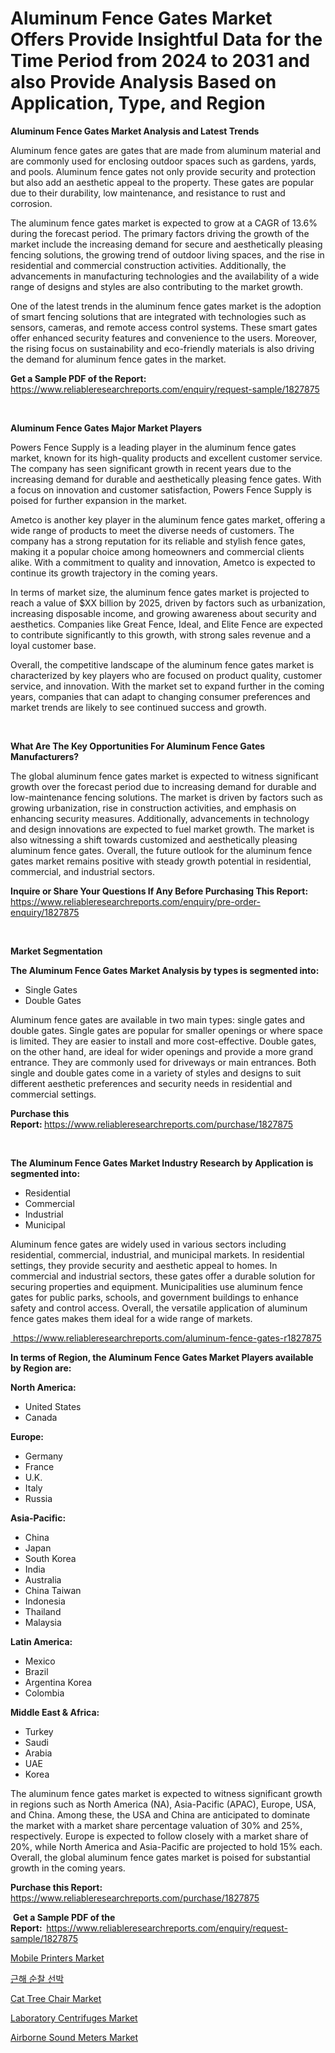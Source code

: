 <p><h1>Aluminum Fence Gates Market Offers Provide Insightful Data for the Time Period from 2024 to 2031 and also Provide Analysis Based on Application, Type, and Region</h1></p><p><strong>Aluminum Fence Gates Market Analysis and Latest Trends</strong></p>
<p><p>Aluminum fence gates are gates that are made from aluminum material and are commonly used for enclosing outdoor spaces such as gardens, yards, and pools. Aluminum fence gates not only provide security and protection but also add an aesthetic appeal to the property. These gates are popular due to their durability, low maintenance, and resistance to rust and corrosion.</p><p>The aluminum fence gates market is expected to grow at a CAGR of 13.6% during the forecast period. The primary factors driving the growth of the market include the increasing demand for secure and aesthetically pleasing fencing solutions, the growing trend of outdoor living spaces, and the rise in residential and commercial construction activities. Additionally, the advancements in manufacturing technologies and the availability of a wide range of designs and styles are also contributing to the market growth.</p><p>One of the latest trends in the aluminum fence gates market is the adoption of smart fencing solutions that are integrated with technologies such as sensors, cameras, and remote access control systems. These smart gates offer enhanced security features and convenience to the users. Moreover, the rising focus on sustainability and eco-friendly materials is also driving the demand for aluminum fence gates in the market.</p></p>
<p><strong>Get a Sample PDF of the Report:&nbsp;</strong> <a href="https://www.reliableresearchreports.com/enquiry/request-sample/1827875">https://www.reliableresearchreports.com/enquiry/request-sample/1827875</a></p>
<p>&nbsp;</p>
<p><strong>Aluminum Fence Gates Major Market Players</strong></p>
<p><p>Powers Fence Supply is a leading player in the aluminum fence gates market, known for its high-quality products and excellent customer service. The company has seen significant growth in recent years due to the increasing demand for durable and aesthetically pleasing fence gates. With a focus on innovation and customer satisfaction, Powers Fence Supply is poised for further expansion in the market.</p><p>Ametco is another key player in the aluminum fence gates market, offering a wide range of products to meet the diverse needs of customers. The company has a strong reputation for its reliable and stylish fence gates, making it a popular choice among homeowners and commercial clients alike. With a commitment to quality and innovation, Ametco is expected to continue its growth trajectory in the coming years.</p><p>In terms of market size, the aluminum fence gates market is projected to reach a value of $XX billion by 2025, driven by factors such as urbanization, increasing disposable income, and growing awareness about security and aesthetics. Companies like Great Fence, Ideal, and Elite Fence are expected to contribute significantly to this growth, with strong sales revenue and a loyal customer base.</p><p>Overall, the competitive landscape of the aluminum fence gates market is characterized by key players who are focused on product quality, customer service, and innovation. With the market set to expand further in the coming years, companies that can adapt to changing consumer preferences and market trends are likely to see continued success and growth.</p></p>
<p>&nbsp;</p>
<p><strong>What Are The Key Opportunities For Aluminum Fence Gates Manufacturers?</strong></p>
<p><p>The global aluminum fence gates market is expected to witness significant growth over the forecast period due to increasing demand for durable and low-maintenance fencing solutions. The market is driven by factors such as growing urbanization, rise in construction activities, and emphasis on enhancing security measures. Additionally, advancements in technology and design innovations are expected to fuel market growth. The market is also witnessing a shift towards customized and aesthetically pleasing aluminum fence gates. Overall, the future outlook for the aluminum fence gates market remains positive with steady growth potential in residential, commercial, and industrial sectors.</p></p>
<p><strong>Inquire or Share Your Questions If Any Before Purchasing This Report:</strong> <a href="https://www.reliableresearchreports.com/enquiry/pre-order-enquiry/1827875">https://www.reliableresearchreports.com/enquiry/pre-order-enquiry/1827875</a></p>
<p>&nbsp;</p>
<p><strong>Market Segmentation</strong></p>
<p><strong>The Aluminum Fence Gates Market Analysis by types is segmented into:</strong></p>
<p><ul><li>Single Gates</li><li>Double Gates</li></ul></p>
<p><p>Aluminum fence gates are available in two main types: single gates and double gates. Single gates are popular for smaller openings or where space is limited. They are easier to install and more cost-effective. Double gates, on the other hand, are ideal for wider openings and provide a more grand entrance. They are commonly used for driveways or main entrances. Both single and double gates come in a variety of styles and designs to suit different aesthetic preferences and security needs in residential and commercial settings.</p></p>
<p><strong>Purchase this Report:&nbsp;</strong><a href="https://www.reliableresearchreports.com/purchase/1827875">https://www.reliableresearchreports.com/purchase/1827875</a></p>
<p>&nbsp;</p>
<p><strong>The Aluminum Fence Gates Market Industry Research by Application is segmented into:</strong></p>
<p><ul><li>Residential</li><li>Commercial</li><li>Industrial</li><li>Municipal</li></ul></p>
<p><p>Aluminum fence gates are widely used in various sectors including residential, commercial, industrial, and municipal markets. In residential settings, they provide security and aesthetic appeal to homes. In commercial and industrial sectors, these gates offer a durable solution for securing properties and equipment. Municipalities use aluminum fence gates for public parks, schools, and government buildings to enhance safety and control access. Overall, the versatile application of aluminum fence gates makes them ideal for a wide range of markets.</p></p>
<p><a href="https://www.reliableresearchreports.com/aluminum-fence-gates-r1827875">&nbsp;https://www.reliableresearchreports.com/aluminum-fence-gates-r1827875</a></p>
<p><strong>In terms of Region, the Aluminum Fence Gates Market Players available by Region are:</strong></p>
<p>
    <p> <strong> North America: </strong>
        <ul>
            <li>United States</li>
            <li>Canada</li>
        </ul>
        </p> 
    <p> <strong> Europe: </strong>
        <ul>
            <li>Germany</li>
            <li>France</li>
            <li>U.K.</li>
            <li>Italy</li>
            <li>Russia</li>
        </ul>
        </p> 
    <p> <strong> Asia-Pacific: </strong>
        <ul>
            <li>China</li>
            <li>Japan</li>
            <li>South Korea</li>
            <li>India</li>
            <li>Australia</li>
            <li>China Taiwan</li>
            <li>Indonesia</li>
            <li>Thailand</li>
            <li>Malaysia</li>
        </ul>
        </p> 
    <p> <strong> Latin America: </strong>
        <ul>
            <li>Mexico</li>
            <li>Brazil</li>
            <li>Argentina Korea</li>
            <li>Colombia</li>
        </ul>
        </p> 
    <p> <strong> Middle East & Africa: </strong>
        <ul>
            <li>Turkey</li>
            <li>Saudi</li>
            <li>Arabia</li>
            <li>UAE</li>
            <li>Korea</li>
        </ul>
    </p>
    </p>
<p><p>The aluminum fence gates market is expected to witness significant growth in regions such as North America (NA), Asia-Pacific (APAC), Europe, USA, and China. Among these, the USA and China are anticipated to dominate the market with a market share percentage valuation of 30% and 25%, respectively. Europe is expected to follow closely with a market share of 20%, while North America and Asia-Pacific are projected to hold 15% each. Overall, the global aluminum fence gates market is poised for substantial growth in the coming years.</p></p>
<p><strong>Purchase this Report: </strong><a href="https://www.reliableresearchreports.com/purchase/1827875">https://www.reliableresearchreports.com/purchase/1827875</a></p>
<p>&nbsp;<strong>Get a Sample PDF of the Report:&nbsp;&nbsp;</strong><a href="https://www.reliableresearchreports.com/enquiry/request-sample/1827875">https://www.reliableresearchreports.com/enquiry/request-sample/1827875</a></p>
<p><strong></strong></p>
<p><p><a href="https://github.com/jhcraigie/Market-Research-Report-List-3/blob/main/mobile-printers-market.md">Mobile Printers Market</a></p><p><a href="https://github.com/vsn7qpua81q/Market-Research-Report-List-1/blob/main/617945528419.md">근해 순찰 선박</a></p><p><a href="https://www.linkedin.com/pulse/cat-tree-chair-market-furnishes-information-share-trends-growth-xbi2f?trackingId=3kd6wfwNFvsLwpiLg5wHbg%3D%3D">Cat Tree Chair Market</a></p><p><a href="https://github.com/sonuprakash1/Market-Research-Report-List-2/blob/main/laboratory-centrifuges-market.md">Laboratory Centrifuges Market</a></p><p><a href="https://www.linkedin.com/pulse/airborne-sound-meters-market-report-reveals-latest-axppf?trackingId=JQZ9M%2BKvHn3NRbAaU%2FTARg%3D%3D">Airborne Sound Meters Market</a></p></p>